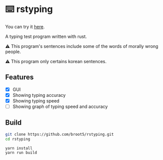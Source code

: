 # :keyboard: rstyping

You can try it [here](https://broot5.github.io/rstyping/).

A typing test program written with rust.

:warning: This program's sentences include some of the words of morally wrong people.

:warning: This program only certains korean sentences.

## Features
- [x] GUI
- [x] Showing typing accuracy
- [x] Showing typing speed
- [ ] Showing graph of typing speed and accuracy

## Build

```bash
git clone https://github.com/broot5/rstyping.git
cd rstyping

yarn install
yarn run build
```
